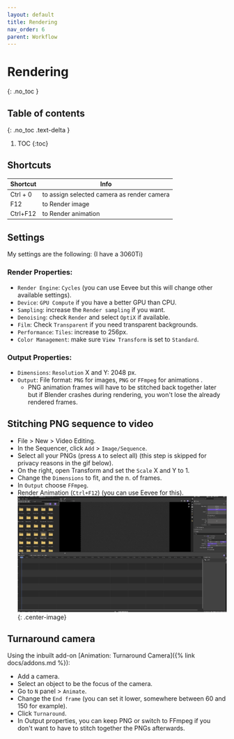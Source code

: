 ```yaml
---
layout: default
title: Rendering
nav_order: 6
parent: Workflow
---
```


# Rendering
{: .no_toc }

## Table of contents
{: .no_toc .text-delta }

1. TOC
{:toc}

## Shortcuts

| Shortcut | Info |
|--|--|
| Ctrl + 0 |  to assign selected camera as render camera|
|F12| to Render image|
|Ctrl+F12| to Render animation|

## Settings
My settings are the following: (I have a 3060Ti)
### Render Properties:
- `Render Engine`: `Cycles` (you can use Eevee but this will change other available settings).
- `Device`: `GPU Compute` if you have a better GPU than CPU.
- `Sampling`: increase the `Render sampling` if you want.
- `Denoising`: check `Render` and select `OptiX` if available.
- `Film`: Check `Transparent` if you need transparent backgrounds.
- `Performance`: `Tiles`: increase to 256px.
- `Color Management`: make sure `View Transform` is set to `Standard`.

### Output Properties:
- `Dimensions`: `Resolution` X and Y: 2048 px.
- `Output`: File format: `PNG` for images, `PNG` or `FFmpeg` for animations .
	- PNG animation frames will have to be stitched back together later but if Blender crashes during rendering, you won't lose the already rendered frames.

## Stitching PNG sequence to video
- File > New > Video Editing.
- In the Sequencer, click `Add` > `Image/Sequence`.
- Select all your PNGs (press `A` to select all) (this step is skipped for privacy reasons in the gif below).
- On the right, open Transform and set the `Scale` X and Y to 1.
- Change the `Dimensions` to fit, and the n. of frames.
- In `Output` choose `FFmpeg`.
- Render Animation (`Ctrl+F12`) (you can use Eevee for this).
![](/assets/gif/rendering-png2vid.gif){: .center-image}

## Turnaround camera
Using the inbuilt add-on [Animation: Turnaround Camera]({% link docs/addons.md %}): 
- Add a camera.
- Select an object to be the focus of the camera.
- Go to `N` panel > `Animate`.
- Change the `End frame` (you can set it lower, somewhere between 60 and 150 for example).
- Click `Turnaround`.
- In Output properties, you can keep PNG or switch to FFmpeg if you don't want to have to stitch together the PNGs afterwards.